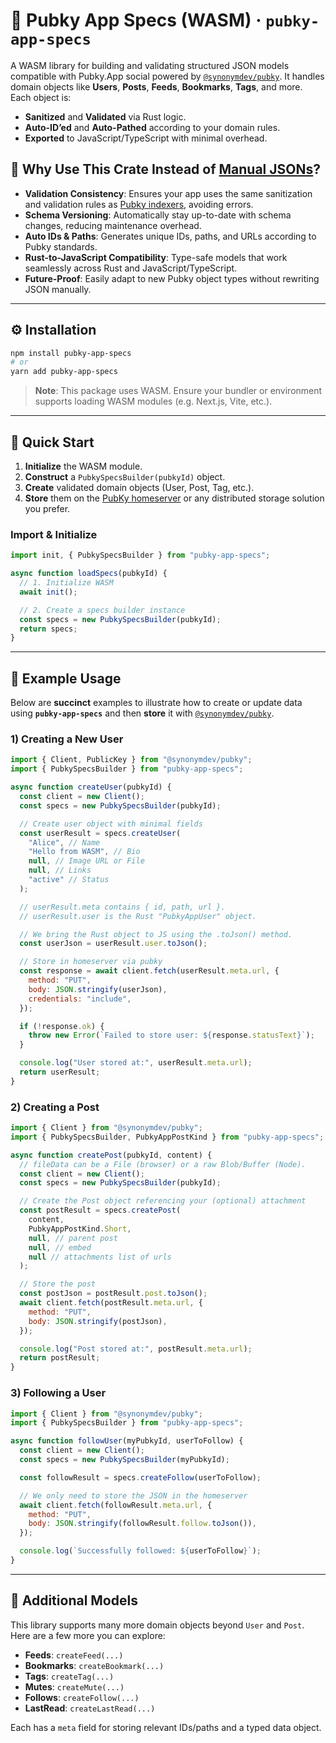 # 🦄 Pubky App Specs (WASM) · `pubky-app-specs`

A WASM library for building and validating structured JSON models compatible with Pubky.App social powered by [`@synonymdev/pubky`](https://www.npmjs.com/package/@synonymdev/pubky). It handles domain objects like **Users**, **Posts**, **Feeds**, **Bookmarks**, **Tags**, and more. Each object is:

- **Sanitized** and **Validated** via Rust logic.
- **Auto-ID’ed** and **Auto-Pathed** according to your domain rules.
- **Exported** to JavaScript/TypeScript with minimal overhead.

## 🤔 Why Use This Crate Instead of [Manual JSONs](https://github.com/pubky/pubky-app-specs?tab=readme-ov-file#data-models)?

- **Validation Consistency**: Ensures your app uses the same sanitization and validation rules as [Pubky indexers](https://github.com/pubky/pubky-nexus), avoiding errors.
- **Schema Versioning**: Automatically stay up-to-date with schema changes, reducing maintenance overhead.
- **Auto IDs & Paths**: Generates unique IDs, paths, and URLs according to Pubky standards.
- **Rust-to-JavaScript Compatibility**: Type-safe models that work seamlessly across Rust and JavaScript/TypeScript.
- **Future-Proof**: Easily adapt to new Pubky object types without rewriting JSON manually.

---

## ⚙️ Installation

```bash
npm install pubky-app-specs
# or
yarn add pubky-app-specs
```

> **Note**: This package uses WASM. Ensure your bundler or environment supports loading WASM modules (e.g. Next.js, Vite, etc.).

---

## 🚀 Quick Start

1. **Initialize** the WASM module.
2. **Construct** a `PubkySpecsBuilder(pubkyId)` object.
3. **Create** validated domain objects (User, Post, Tag, etc.).
4. **Store** them on the [PubKy homeserver](https://github.com/synonymdev/pubky) or any distributed storage solution you prefer.

### Import & Initialize

```js
import init, { PubkySpecsBuilder } from "pubky-app-specs";

async function loadSpecs(pubkyId) {
  // 1. Initialize WASM
  await init();

  // 2. Create a specs builder instance
  const specs = new PubkySpecsBuilder(pubkyId);
  return specs;
}
```

---

## 🎨 Example Usage

Below are **succinct** examples to illustrate how to create or update data using **`pubky-app-specs`** and then **store** it with [`@synonymdev/pubky`](https://www.npmjs.com/package/@synonymdev/pubky).

### 1) Creating a New User

```js
import { Client, PublicKey } from "@synonymdev/pubky";
import { PubkySpecsBuilder } from "pubky-app-specs";

async function createUser(pubkyId) {
  const client = new Client();
  const specs = new PubkySpecsBuilder(pubkyId);

  // Create user object with minimal fields
  const userResult = specs.createUser(
    "Alice", // Name
    "Hello from WASM", // Bio
    null, // Image URL or File
    null, // Links
    "active" // Status
  );

  // userResult.meta contains { id, path, url }.
  // userResult.user is the Rust "PubkyAppUser" object.

  // We bring the Rust object to JS using the .toJson() method.
  const userJson = userResult.user.toJson();

  // Store in homeserver via pubky
  const response = await client.fetch(userResult.meta.url, {
    method: "PUT",
    body: JSON.stringify(userJson),
    credentials: "include",
  });

  if (!response.ok) {
    throw new Error(`Failed to store user: ${response.statusText}`);
  }

  console.log("User stored at:", userResult.meta.url);
  return userResult;
}
```

### 2) Creating a Post

```js
import { Client } from "@synonymdev/pubky";
import { PubkySpecsBuilder, PubkyAppPostKind } from "pubky-app-specs";

async function createPost(pubkyId, content) {
  // fileData can be a File (browser) or a raw Blob/Buffer (Node).
  const client = new Client();
  const specs = new PubkySpecsBuilder(pubkyId);

  // Create the Post object referencing your (optional) attachment
  const postResult = specs.createPost(
    content,
    PubkyAppPostKind.Short,
    null, // parent post
    null, // embed
    null // attachments list of urls
  );

  // Store the post
  const postJson = postResult.post.toJson();
  await client.fetch(postResult.meta.url, {
    method: "PUT",
    body: JSON.stringify(postJson),
  });

  console.log("Post stored at:", postResult.meta.url);
  return postResult;
}
```

### 3) Following a User

```js
import { Client } from "@synonymdev/pubky";
import { PubkySpecsBuilder } from "pubky-app-specs";

async function followUser(myPubkyId, userToFollow) {
  const client = new Client();
  const specs = new PubkySpecsBuilder(myPubkyId);

  const followResult = specs.createFollow(userToFollow);

  // We only need to store the JSON in the homeserver
  await client.fetch(followResult.meta.url, {
    method: "PUT",
    body: JSON.stringify(followResult.follow.toJson()),
  });

  console.log(`Successfully followed: ${userToFollow}`);
}
```

---

## 📁 Additional Models

This library supports many more domain objects beyond `User` and `Post`. Here are a few more you can explore:

- **Feeds**: `createFeed(...)`
- **Bookmarks**: `createBookmark(...)`
- **Tags**: `createTag(...)`
- **Mutes**: `createMute(...)`
- **Follows**: `createFollow(...)`
- **LastRead**: `createLastRead(...)`

Each has a `meta` field for storing relevant IDs/paths and a typed data object.
